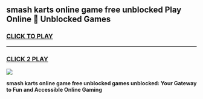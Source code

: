 
## smash karts online game free unblocked Play Online 👋 Unblocked Games
<h3>
<a href="https://premium.freeplayer.one?title=smash_karts_online_game_free_unblocked&ref=19F">CLICK TO PLAY</a></h3>
<hr>

<h3>
<a href="https://premium.freeplayer.one?title=smash_karts_online_game_free_unblocked&ref=19F">CLICK 2 PLAY</a>
  
</h3>

<a href="https://premium.freeplayer.one?title=smash_karts_online_game_free_unblocked&ref=19F"><img src="https://clearcache.store/games.png"></a>


**smash karts online game free unblocked games unblocked: Your Gateway to Fun and Accessible Online Gaming**

